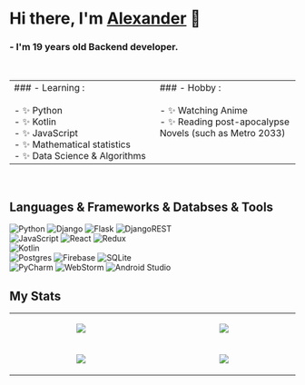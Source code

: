 # Hi there, I'm [Alexander](https://github.com/AlexandrVino/) 👋

### - I'm 19 years old Backend developer.
<br/>
<table>
  <tr>
    <td valign="top" width="500px">
			### - Learning :</br></br>
			- ✨ Python</br>
			- ✨ Kotlin</br>
			- ✨ JavaScript</br>
			- ✨ Mathematical statistics</br>
			- ✨ Data Science & Algorithms</br>
		</td>
    <td valign="top" width="500px">	
			### - Hobby :</br></br>
			- ✨ Watching Anime</br>
			- ✨ Reading post-apocalypse Novels (such as Metro 2033)</br> 
		</td>
  </tr>
</table>
<br/>

## Languages & Frameworks & Databses & Tools

![Python](https://img.shields.io/badge/python-%230175C2?style=for-the-badge&logo=python&logoColor=%23F7DF1E) 
![Django](https://img.shields.io/badge/django-%234ED1C5.svg?style=for-the-badge&logo=django&logoColor=white)
![Flask](https://img.shields.io/badge/flask-gray.svg?style=for-the-badge&logo=flask&logoColor=white)
![DjangoREST](https://img.shields.io/badge/DJANGO-REST-ff1709?style=for-the-badge&logo=django&logoColor=white&color=%23092E20&labelColor=%234ED1C5)<br/>
![JavaScript](https://img.shields.io/badge/javascript-%23323330.svg?style=for-the-badge&logo=javascript&logoColor=%23F7DF1E)
![React](https://img.shields.io/badge/react-%2320232a.svg?style=for-the-badge&logo=react&logoColor=%2361DAFB)
![Redux](https://img.shields.io/badge/redux-%23593d88.svg?style=for-the-badge&logo=redux&logoColor=white)<br/>
![Kotlin](https://img.shields.io/badge/kotlin-%237F52FF.svg?style=for-the-badge&logo=kotlin&logoColor=white)<br/>
![Postgres](https://img.shields.io/badge/postgres-%23316192.svg?style=for-the-badge&logo=postgresql&logoColor=white)
![Firebase](https://img.shields.io/badge/firebase-%23039BE5.svg?style=for-the-badge&logo=firebase)
![SQLite](https://img.shields.io/badge/sqlite-%2307405e.svg?style=for-the-badge&logo=sqlite&logoColor=white)<br/>
![PyCharm](https://img.shields.io/badge/pycharm-143?style=for-the-badge&logo=pycharm&logoColor=white&color=black&labelColor=green)
![WebStorm](https://img.shields.io/badge/webstorm-143?style=for-the-badge&logo=webstorm&logoColor=white&color=black&labelColor=blue)
![Android Studio](https://img.shields.io/badge/Android%20Studio-black.svg?style=for-the-badge&logo=android-studio&logoColor=white&labelColor=green)<br/>

## My Stats

<table>
  <tr>
    <td valign="center" width="600px">
			<p align="center">
				<img align=center src="https://github-readme-stats.vercel.app/api/top-langs/?username=AlexandrVino&layout=compact&show_icons=true&theme=github_dark"/>
			</p>
		</td>
    <td valign="center" width="600px">
			<p align="center">
				<img align=center src="https://github-readme-stats.vercel.app/api?username=AlexandrVino&show_icons=true&theme=github_dark"/></p>
		</td>
  </tr>
	<tr>
		<td valign="center" width="600px">
			<p align="center">
				<img align=center src="https://github-readme-streak-stats.herokuapp.com/?user=AlexandrVino&theme=github-dark-blue"/>
			</p>
		</td>
		<td valign="center" width="600px">
			<p align="center">
				<img align=center src="https://activity-graph.herokuapp.com/graph?username=AlexandrVino&theme=github-dark"/>
			</p>
		</td>
	</tr>
</table>
